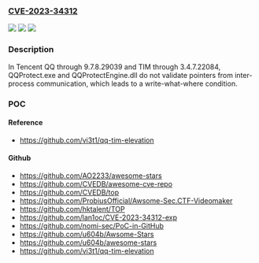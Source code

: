 ### [CVE-2023-34312](https://cve.mitre.org/cgi-bin/cvename.cgi?name=CVE-2023-34312)
![](https://img.shields.io/static/v1?label=Product&message=n%2Fa&color=blue)
![](https://img.shields.io/static/v1?label=Version&message=n%2Fa&color=blue)
![](https://img.shields.io/static/v1?label=Vulnerability&message=n%2Fa&color=brighgreen)

### Description

In Tencent QQ through 9.7.8.29039 and TIM through 3.4.7.22084, QQProtect.exe and QQProtectEngine.dll do not validate pointers from inter-process communication, which leads to a write-what-where condition.

### POC

#### Reference
- https://github.com/vi3t1/qq-tim-elevation

#### Github
- https://github.com/AO2233/awesome-stars
- https://github.com/CVEDB/awesome-cve-repo
- https://github.com/CVEDB/top
- https://github.com/ProbiusOfficial/Awsome-Sec.CTF-Videomaker
- https://github.com/hktalent/TOP
- https://github.com/lan1oc/CVE-2023-34312-exp
- https://github.com/nomi-sec/PoC-in-GitHub
- https://github.com/u604b/Awsome-Stars
- https://github.com/u604b/awesome-stars
- https://github.com/vi3t1/qq-tim-elevation

